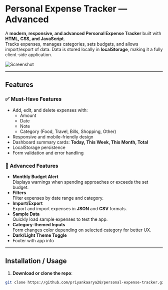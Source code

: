 # Personal Expense Tracker — Advanced

A **modern, responsive, and advanced Personal Expense Tracker** built with **HTML, CSS, and JavaScript**.  
Tracks expenses, manages categories, sets budgets, and allows import/export of data. Data is stored locally in **localStorage**, making it a fully client-side application.

![Screenshot](screenshot.png) <!-- Add a screenshot if you have one -->

---

## Features

### ✅ Must-Have Features
- Add, edit, and delete expenses with:
  - Amount
  - Date
  - Note
  - Category (Food, Travel, Bills, Shopping, Other)
- Responsive and mobile-friendly design
- Dashboard summary cards: **Today, This Week, This Month, Total**
- LocalStorage persistence
- Form validation and error handling

### 🌟 Advanced Features
- **Monthly Budget Alert**  
  Displays warnings when spending approaches or exceeds the set budget.
- **Filters**  
  Filter expenses by date range and category.
- **Import/Export**  
  Export and import expenses in **JSON** and **CSV** formats.
- **Sample Data**  
  Quickly load sample expenses to test the app.
- **Category-themed Inputs**  
  Form changes color depending on selected category for better UX.
- **Dark/Light Theme Toggle**
- Footer with app info

---

## Installation / Usage

1. **Download or clone the repo**:
```bash
git clone https://github.com/priyankaarya28/personal-expense-tracker.git


